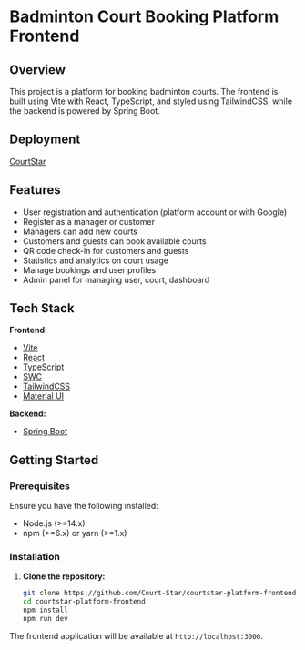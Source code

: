 # Badminton Court Booking Platform Frontend

## Overview

This project is a platform for booking badminton courts. The frontend is built using Vite with React, TypeScript, and styled using TailwindCSS, while the backend is powered by Spring Boot.

## Deployment

[CourtStar](https://courtstar-platform-frontend.vercel.app/)

## Features


- User registration and authentication (platform account or with Google)
- Register as a manager or customer
- Managers can add new courts
- Customers and guests can book available courts
- QR code check-in for customers and guests
- Statistics and analytics on court usage
- Manage bookings and user profiles
- Admin panel for managing user, court, dashboard


## Tech Stack

**Frontend:**
- [Vite](https://vitejs.dev/)
- [React](https://reactjs.org/)
- [TypeScript](https://www.typescriptlang.org/)
- [SWC](https://swc.rs/)
- [TailwindCSS](https://tailwindcss.com/)
- [Material UI](https://mui.com/core/)

**Backend:**
- [Spring Boot](https://spring.io/projects/spring-boot)

## Getting Started

### Prerequisites

Ensure you have the following installed:
- Node.js (>=14.x)
- npm (>=6.x) or yarn (>=1.x)

### Installation

1. **Clone the repository:**
    ```sh
    git clone https://github.com/Court-Star/courtstar-platform-frontend.git
    cd courtstar-platform-frontend
    npm install
    npm run dev
    ```

The frontend application will be available at `http://localhost:3000`.
